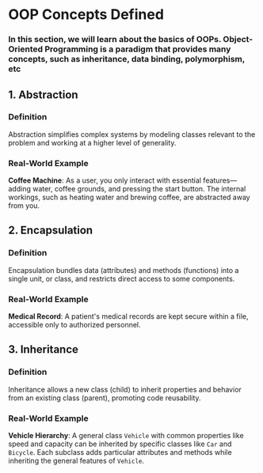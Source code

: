 # OOP Concepts Defined
### In this section, we will learn about the basics of OOPs. Object-Oriented Programming is a paradigm that provides many concepts, such as inheritance, data binding, polymorphism, etc

## 1. Abstraction
### Definition
Abstraction simplifies complex systems by modeling classes relevant to the problem and working at a higher level of generality.

### Real-World Example
**Coffee Machine**: As a user, you only interact with essential features—adding water, coffee grounds, and pressing the start button. The internal workings, such as heating water and brewing coffee, are abstracted away from you.

## 2. Encapsulation
### Definition
Encapsulation bundles data (attributes) and methods (functions) into a single unit, or class, and restricts direct access to some components.

### Real-World Example
**Medical Record**: A patient's medical records are kept secure within a file, accessible only to authorized personnel.

## 3. Inheritance
### Definition
Inheritance allows a new class (child) to inherit properties and behavior from an existing class (parent), promoting code reusability.

### Real-World Example
**Vehicle Hierarchy**: A general class `Vehicle` with common properties like speed and capacity can be inherited by specific classes like `Car` and `Bicycle`. Each subclass adds particular attributes and methods while inheriting the general features of `Vehicle`.

